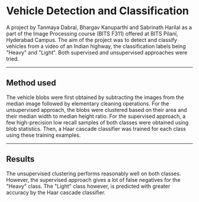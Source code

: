 **Vehicle Detection and Classification**
=============================

A project by Tanmaya Dabral, Bhargav Kanuparthi and Sabrinath Harilal as a part of the Image Processing course (BITS F311) offered at BITS Pilani, Hyderabad Campus. The aim of the project was to detect and classify vehicles from a video of an Indian highway, the classification labels being "Heavy" and "Light". Both supervised and unsupervised approaches were tried.
*****

Method used
----------
The vehicle blobs were first obtained by subtracting the images from the median image followed by elementary cleaning operations. For the unsupervised approach, the blobs were clustered based on their area and their median width to median height ratio. For the supervised approach, a few high-precision low recall samples of both classes were obtained using blob statistics. Then, a Haar cascade classifier was trained for each class using these training examples.

*****

Results
---------
The unsupervised clustering performs reasonably well on both classes. However, the supervised approach gives a lot of false negatives for the "Heavy" class. The "Light" class however, is predicted with greater accuracy by the Haar cascade classifier.
